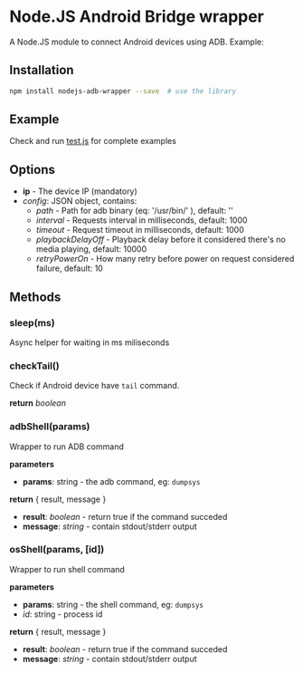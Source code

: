 # Node.JS Android Bridge wrapper

A Node.JS module to connect Android devices using ADB. Example:

## Installation

````bash
npm install nodejs-adb-wrapper --save  # use the library
````

## Example

Check and run [test.js](./test.js) for complete examples

## Options

* **ip** - The device IP (mandatory)
* *config*: JSON object, contains:
  * *path* - Path for adb binary (eq: '/usr/bin/' ), default: ''
  * *interval* - Requests interval in milliseconds, default: 1000
  * *timeout* - Request timeout in milliseconds, default: 1000
  * *playbackDelayOff* - Playback delay before it considered there's no media playing, default: 10000
  * *retryPowerOn* - How many retry before power on request considered failure, default: 10

## Methods

### sleep(ms)

Async helper for waiting in ms  miliseconds

### checkTail()

Check if Android device have `tail` command.

**return**
*boolean*

### adbShell(params)

Wrapper to run ADB command

**parameters**

* **params**: string - the adb command, eg: `dumpsys`

**return**
{ result, message }

* **result**: *boolean* - return true if the command succeded
* **message**: *string* - contain stdout/stderr output

### osShell(params, [id])

Wrapper to run shell command

**parameters**

* **params**: string - the shell command, eg: `dumpsys`
* *id*: string - process id

**return**
{ result, message }

* **result**: *boolean* - return true if the command succeded
* **message**: *string* - contain stdout/stderr output
